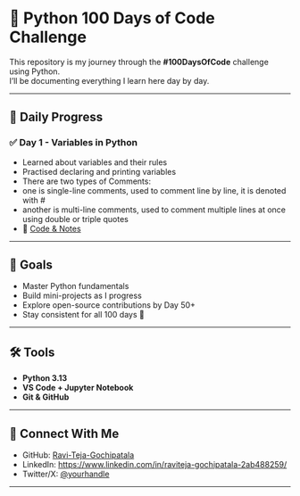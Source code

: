 # 🚀 Python 100 Days of Code Challenge

This repository is my journey through the **#100DaysOfCode** challenge using Python.  
I’ll be documenting everything I learn here day by day.  

---

## 📅 Daily Progress

### ✅ Day 1 - Variables in Python
- Learned about variables and their rules  
- Practised declaring and printing variables
- There are two types of Comments:
- one is single-line comments, used to comment line by line, it is denoted with #
- another is multi-line comments, used to comment multiple lines at once using  double or triple quotes 
- 📂 [Code & Notes](Day01)  

---

## 🎯 Goals
- Master Python fundamentals  
- Build mini-projects as I progress  
- Explore open-source contributions by Day 50+  
- Stay consistent for all 100 days 🚀  

---

## 🛠 Tools
- **Python 3.13**  
- **VS Code + Jupyter Notebook**  
- **Git & GitHub**  

---

## 🔗 Connect With Me
- GitHub: [Ravi-Teja-Gochipatala](https://github.com/Ravi-Teja-Gochipatala)  
- LinkedIn: https://www.linkedin.com/in/raviteja-gochipatala-2ab488259/  
- Twitter/X: [@yourhandle](#)  

---
